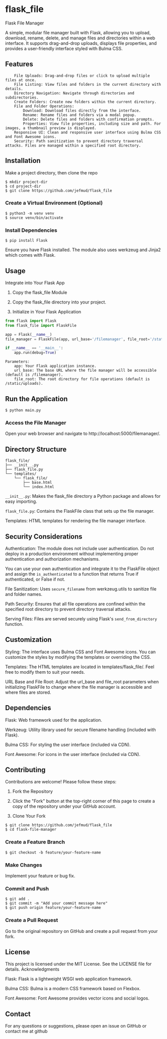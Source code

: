 # flask_file
Flask File Manager

A simple, modular file manager built with Flask, allowing you to upload, download, rename, delete, and manage files and directories within a web interface. It supports drag-and-drop uploads, displays file properties, and provides a user-friendly interface styled with Bulma CSS.


## Features
```
    File Uploads: Drag-and-drop files or click to upload multiple files at once.
    File Listing: View files and folders in the current directory with details.
    Directory Navigation: Navigate through directories and subdirectories.
    Create Folders: Create new folders within the current directory.
    File and Folder Operations:
        Download: Download files directly from the interface.
        Rename: Rename files and folders via a modal popup.
        Delete: Delete files and folders with confirmation prompts.
        Properties: View file properties, including size and path. For images, a thumbnail preview is displayed.
    Responsive UI: Clean and responsive user interface using Bulma CSS and Font Awesome icons.
    Security: Path sanitization to prevent directory traversal attacks. Files are managed within a specified root directory.
```

## Installation

Make a project directory, then clone the repo
```
$ mkdir project-dir
$ cd project-dir
$ git clone https://github.com/jefmud/flask_file
```

### Create a Virtual Environment (Optional)

```
$ python3 -m venv venv
$ source venv/bin/activate
```

### Install Dependencies

```
$ pip install Flask
```

Ensure you have Flask installed. The module also uses werkzeug and Jinja2 which comes with Flask.

## Usage

Integrate into Your Flask App

1. Copy the flask_file Module

2. Copy the flask_file directory into your project.

3. Initialize in Your Flask Application

    
```python
from flask import Flask
from flask_file import FlaskFile

app = Flask(__name__)
file_manager = FlaskFile(app, url_base='/filemanager', file_root='/static/uploads')

if __name__ == '__main__':
    app.run(debug=True)
```

    Parameters:
        app: Your Flask application instance.
        url_base: The base URL where the file manager will be accessible (default is /filemanager).
        file_root: The root directory for file operations (default is /static/uploads).

## Run the Application

```
$ python main.py
```

### Access the File Manager

Open your web browser and navigate to http://localhost:5000/filemanager/.

## Directory Structure

```
flask_file/
├── __init__.py
├── flask_file.py
└── templates/
    └── flask_file/
        ├── base.html
        └── index.html
```

``__init__.py``: Makes the flask_file directory a Python package and allows for easy importing.

``flask_file.py``: Contains the FlaskFile class that sets up the file manager.

Templates: HTML templates for rendering the file manager interface.

## Security Considerations

Authentication: The module does not include user authentication. Do not deploy in a production environment without implementing proper authentication and authorization mechanisms.
    
You can use your own authentication and integrate it to the FlaskFile object and assign the `is_authenticated` to a function that returns True if authenticated, or False if not.

File Sanitization: Uses `secure_filename` from werkzeug.utils to sanitize file and folder names.

Path Security: Ensures that all file operations are confined within the specified root directory to prevent directory traversal attacks.

Serving Files: Files are served securely using Flask's `send_from_directory` function.

## Customization

Styling: The interface uses Bulma CSS and Font Awesome icons. You can customize the styles by modifying the templates or overriding the CSS.

Templates: The HTML templates are located in templates/flask_file/. Feel free to modify them to suit your needs.

URL Base and File Root: Adjust the url_base and file_root parameters when initializing FlaskFile to change where the file manager is accessible and where files are stored.

## Dependencies

Flask: Web framework used for the application.

Werkzeug: Utility library used for secure filename handling (included with Flask).

Bulma CSS: For styling the user interface (included via CDN).

Font Awesome: For icons in the user interface (included via CDN).

## Contributing

Contributions are welcome! Please follow these steps:

1. Fork the Repository

2. Click the "Fork" button at the top-right corner of this page to create a copy of the repository under your GitHub account.

3. Clone Your Fork


```
$ git clone https://github.com/jefmud/flask_file
$ cd flask-file-manager
```

### Create a Feature Branch

```
$ git checkout -b feature/your-feature-name
```

### Make Changes

Implement your feature or bug fix.

### Commit and Push

```
$ git add .
$ git commit -m "Add your commit message here"
$ git push origin feature/your-feature-name
```

### Create a Pull Request

Go to the original repository on GitHub and create a pull request from your fork.

## License

This project is licensed under the MIT License. See the LICENSE file for details.
Acknowledgments

Flask: Flask is a lightweight WSGI web application framework.

Bulma CSS: Bulma is a modern CSS framework based on Flexbox.

Font Awesome: Font Awesome provides vector icons and social logos.

## Contact

For any questions or suggestions, please open an issue on GitHub or contact me at github
